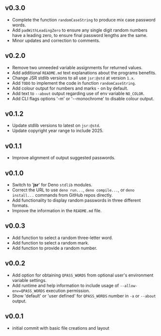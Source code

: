 ## v0.3.0

- Complete the function `randomCaseString` to produce mix case password words.
- Add `padWithLeadingZero` to ensure any single digit random numbers have a
  leading zero, to ensure final password lengths are the same.
- Minor updates and correction to comments.

## v0.2.0

- Remove two unneeded variable assignments for returned values.
- Add additional `README.md` text explanations about the programs benefits.
- Change JSR stdlib versions to all use `jsr:@std` at version `1.x`.
- Add `TODO` to implement the code in function `randomCaseString`.
- Add colour output for numbers and marks - on by default.
- Add text to `--about` output regarding use of env variable `NO_COLOR`.
- Add CLI flags options '-m' or '--monochrome' to disable colour output.

## v0.1.2

- Update stdlib versions to latest on `jsr:@std`.
- Update copyright year range to include 2025.

## v0.1.1

- Improve alignment of output suggested passwords.

## v0.1.0

- Switch to '**jsr**' for Deno `stdlib` modules.
- Correct the URL to use `deno run...`, `deno compile...`, or `deno install...`
  commands from GitHub repos directly.
- Add functionality to display random passwords in three different formats.
- Improve the information in the `README.md` file.

## v0.0.3

- Add function to select a random three-letter word.
- Add function to select a random mark.
- Add function to provide a random number.

## v0.0.2

- Add option for obtaining `QPASS_WORDS` from optional user's environment
  variable settings.
- Add runtime and help information to include usage of `--allow-env=QPASS_WORDS`
  execution permission.
- Show 'default' or 'user defined' for `QPASS_WORDS` number in `-a` or `--about`
  output.

## v0.0.1

- initial commit with basic file creations and layout
